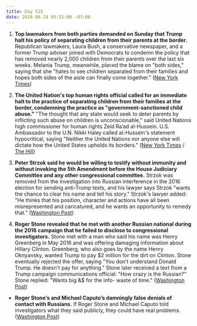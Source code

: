 ```yaml
---
title: Day 515
date: 2018-06-18 05:52:00 -07:00
---
```


1. **Top lawmakers from both parties demanded on Sunday that Trump halt his policy of separating children from their parents at the border.** Republican lawmakers, Laura Bush, a conservative newspaper, and a former Trump adviser joined with Democrats to condemn the policy that has removed nearly 2,000 children from their parents over the last six weeks. Melania Trump, meanwhile, placed the blame on "both sides," saying that she "hates to see children separated from their families and hopes both sides of the aisle can finally come together." ([New York Times](https://www.nytimes.com/2018/06/17/us/politics/melania-trump-family-separation.html))

2. **The United Nation's top human rights official called for an immediate halt to the practice of separating children from their families at the border, condemning the practice as "government-sanctioned child abuse."** "The thought that any state would seek to deter parents by inflicting such abuse on children is unconscionable," said United Nations high commissioner for human rights Zeid Ra’ad al-Hussein. U.S.  Ambassador to the U.N. Nikki Haley called al-Hussein's statement hypocritical, saying "Neither the United Nations nor anyone else will dictate how the United States upholds its borders." ([New York Times](https://www.nytimes.com/2018/06/18/world/europe/trump-migrant-children-un.html) / [The Hill](http://thehill.com/policy/international/un-treaties/392722-un-human-rights-head-trump-policy-separating-migrant))

3. **Peter Strzok said he would be willing to testify without immunity and without invoking the 5th Amendment before the House Judiciary Committee and any other congressional committee.** Strzok was removed from the investigation into Russian interference in the 2016 election for sending anti-Trump texts, and his lawyer says Strzok "wants the chance to clear his name and tell his story." Strzok's lawyer added: "He thinks that his position, character and actions have all been misrepresented and caricatured, and he wants an opportunity to remedy that." ([Washington Post](https://www.washingtonpost.com/world/national-security/fbi-agent-removed-from-russia-probe-for-anti-trump-texts-says-hes-willing-to-testify-before-congress/2018/06/17/8d144160-7256-11e8-805c-4b67019fcfe4_story.html?utm_term=.bf8d2e94d180))

4. **Roger Stone revealed that he met with another Russian national during the 2016 campaign that he failed to disclose to congressional investigators.** Stone met with a man who said his name was Henry Greenberg in May 2016 and was offering damaging information about Hillary Clinton. Greenberg, who also goes by the name Henry Oknyansky, wanted Trump to pay $2 million for the dirt on Clinton. Stone eventually rejected the offer, saying "You don’t understand Donald Trump. He doesn't pay for anything." Stone later received a text from a Trump campaign communications official: "How crazy is the Russian?" Stone replied: "Wants big &$ for the info- waste of time." ([Washington Post](https://www.washingtonpost.com/politics/trump-associate-roger-stone-reveals-new-contact-with-russian-national-during-2016-campaign/2018/06/17/4a8123c8-6fd0-11e8-bd50-b80389a4e569_story.html?utm_term=.d69625d5d27e))

* **Roger Stone’s and Michael Caputo’s damningly false denials of contact with Russians.** If Roger Stone and Michael Caputo told investigators what they said publicly, they could have real problems. ([Washington Post](https://www.washingtonpost.com/news/the-fix/wp/2018/06/18/roger-stones-and-michael-caputos-damningly-false-denials-of-contact-with-russians/?utm_term=.0fa5594ab1ea))